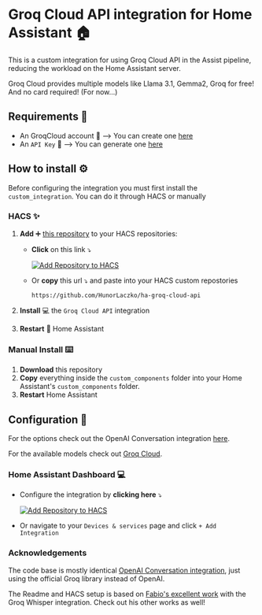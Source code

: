 # Groq Cloud API integration for Home Assistant 🏠

This is a custom integration for using Groq Cloud API in the Assist pipeline, reducing the workload on the Home Assistant server.

Groq Cloud provides multiple models like Llama 3.1, Gemma2, Groq for free! And no card required! (For now...)

## Requirements 📖

- An GroqCloud account 👤  --> You can create one [here](https://console.groq.com/login)
- An `API Key` 🔑 --> You can generate one [here](https://console.groq.com/keys)

## How to install ⚙️

Before configuring the integration you must first install the `custom_integration`. You can do it through HACS or manually

### HACS ✨

1. **Add** ➕ [this repository](https://my.home-assistant.io/redirect/hacs_repository/?owner=nholloh&repository=ha-groq-cloud-api&category=integration) to your HACS repositories:

    - **Click** on this link ⤵️

      [![Add Repository to HACS](https://my.home-assistant.io/badges/hacs_repository.svg)](https://my.home-assistant.io/redirect/hacs_repository/?owner=nholloh&repository=ha-groq-cloud-api&category=integration)

    - Or **copy** this url ⤵️ and paste into your HACS custom repostories

      ```url
      https://github.com/HunorLaczko/ha-groq-cloud-api
      ```

2. **Install** 💻 the `Groq Cloud API` integration
3. **Restart** 🔁 Home Assistant

### Manual Install ⌨️

1. **Download** this repository
2. **Copy** everything inside the `custom_components` folder into your Home Assistant's `custom_components` folder.
3. **Restart** Home Assistant

## Configuration 🔧

For the options check out the OpenAI Conversation integration [here](https://www.home-assistant.io/integrations/openai_conversation).

For the available models check out [Groq Cloud](https://console.groq.com/docs/models).

### Home Assistant Dashboard 💻

- Configure the integration by **clicking here** ⤵️

  [![Add Repository to HACS](https://my.home-assistant.io/badges/config_flow_start.svg)](https://my.home-assistant.io/redirect/config_flow_start/?domain=groq_cloud_api)

- Or navigate to your `Devices & services` page and click `+ Add Integration`


### Acknowledgements

The code base is mostly identical [OpenAI Conversation integration](https://github.com/home-assistant/core/blob/dev/homeassistant/components/openai_conversation), just using the official Groq library instead of OpenAI.
  
The Readme and HACS setup is based on [Fabio's excellent work](https://github.com/fabio-garavini/ha-groq-whisper-stt-api) with the Groq Whisper integration. Check out his other works as well!
